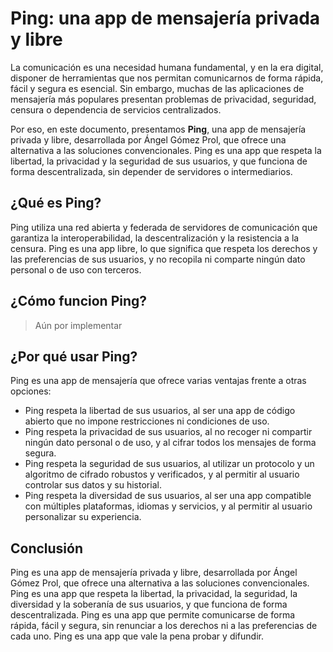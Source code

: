 # Ping: una app de mensajería privada y libre
La comunicación es una necesidad humana fundamental, y en la era digital, disponer de herramientas que nos permitan comunicarnos de forma rápida, fácil y segura es esencial. Sin embargo, muchas de las aplicaciones de mensajería más populares presentan problemas de privacidad, seguridad, censura o dependencia de servicios centralizados.

Por eso, en este documento, presentamos **Ping**, una app de mensajería privada y libre, desarrollada por Ángel Gómez Prol, que ofrece una alternativa a las soluciones convencionales. Ping es una app que respeta la libertad, la privacidad y la seguridad de sus usuarios, y que funciona de forma descentralizada, sin depender de servidores o intermediarios.

## ¿Qué es Ping?
Ping utiliza una red abierta y federada de servidores de comunicación que garantiza la interoperabilidad, la descentralización y la resistencia a la censura.
Ping es una app libre, lo que significa que respeta los derechos y las preferencias de sus usuarios, y no recopila ni comparte ningún dato personal o de uso con terceros.

## ¿Cómo funcion Ping?
> Aún por implementar

## ¿Por qué usar Ping?
Ping es una app de mensajería que ofrece varias ventajas frente a otras opciones:

- Ping respeta la libertad de sus usuarios, al ser una app de código abierto que no impone restricciones ni condiciones de uso.
- Ping respeta la privacidad de sus usuarios, al no recoger ni compartir ningún dato personal o de uso, y al cifrar todos los mensajes de forma segura.
- Ping respeta la seguridad de sus usuarios, al utilizar un protocolo y un algoritmo de cifrado robustos y verificados, y al permitir al usuario controlar sus datos y su historial.
- Ping respeta la diversidad de sus usuarios, al ser una app compatible con múltiples plataformas, idiomas y servicios, y al permitir al usuario personalizar su experiencia.

## Conclusión
Ping es una app de mensajería privada y libre, desarrollada por Ángel Gómez Prol, que ofrece una alternativa a las soluciones convencionales. Ping es una app que respeta la libertad, la privacidad, la seguridad, la diversidad y la soberanía de sus usuarios, y que funciona de forma descentralizada. Ping es una app que permite comunicarse de forma rápida, fácil y segura, sin renunciar a los derechos ni a las preferencias de cada uno. Ping es una app que vale la pena probar y difundir.

